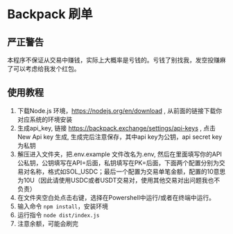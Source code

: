 # Backpack 刷单

## 严正警告
本程序不保证从交易中赚钱，实际上大概率是亏钱的。亏钱了别找我，发空投赚麻了可以考虑给我发个红包。

## 使用教程
1. 下载Node.js 环境，https://nodejs.org/en/download , 从前面的链接下载你对应系统的环境安装
2. 生成api_key, 链接 https://backpack.exchange/settings/api-keys , 点击New Api key 生成, 生成完后注意保存，其中api key为公钥，api secret key为私钥
3. 解压进入文件夹，把.env.example 文件改名为.env, 然后在里面填写你的API公私钥，公钥填写在API=后面，私钥填写在PK=后面，下面两个配置分别为交易对名称，格式如SOL_USDC；最后一个配置为交易单笔金额，配置的10意思为10U（因此请使用USDC或者USDT交易对，使用其他交易对出问题我也不负责）
4. 在文件夹空白处点击右键，选择在Powershell中运行/或者在终端中运行。
5. 输入命令 `npm install`，安装环境
6. 运行指令 `node dist/index.js`
7. 注意余额，可能会刷完
